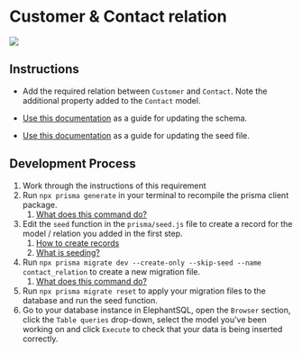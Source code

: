 # Customer & Contact relation

![](../assets/CustomerContact_Relation.PNG)

## Instructions

- Add the required relation between `Customer` and `Contact`. Note the additional property added to the `Contact` model.

- [Use this documentation](https://www.prisma.io/docs/concepts/components/prisma-schema/relations/one-to-one-relations) as a guide for updating the schema.
- [Use this documentation](https://www.prisma.io/docs/concepts/components/prisma-client/relation-queries#nested-writes) as a guide for updating the seed file.

## Development Process

1. Work through the instructions of this requirement
2. Run `npx prisma generate` in your terminal to recompile the prisma client package.
   1. [What does this command do?](../resources/prisma-generate.md)
3. Edit the `seed` function in the `prisma/seed.js` file to create a record for the model / relation you added in the first step.
   1. [How to create records](https://www.prisma.io/docs/concepts/components/prisma-client/crud#create-a-single-record)
   2. [What is seeding?](../resources/db-seeding.md)
4. Run `npx prisma migrate dev --create-only --skip-seed --name contact_relation` to create a new migration file.
   1. [What does this command do?](../resources/db-migrations.md)
5. Run `npx prisma migrate reset` to apply your migration files to the database and run the seed function.
6. Go to your database instance in ElephantSQL, open the `Browser` section, click the `Table queries` drop-down, select the model you've been working on and click `Execute` to check that your data is being inserted correctly.
